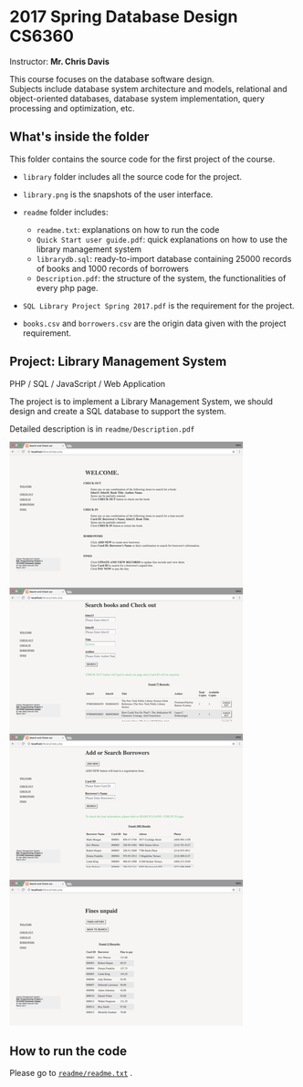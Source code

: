 # 2017 Spring Database Design CS6360
Instructor: **Mr. Chris Davis**

This course focuses on the database software design.  
Subjects include database system architecture and models, relational and object-oriented databases, database system implementation, query processing and optimization, etc.

## What's inside the folder
This folder contains the source code for the first project of the course.

- `library` folder includes all the source code for the project.

- `library.png` is the snapshots of the user interface.

- `readme` folder includes:
   - `readme.txt`: explanations on how to run the code
   - `Quick Start user guide.pdf`: quick explanations on how to use the library management system
   - `librarydb.sql`: ready-to-import database containing 25000 records of books and 1000 records of borrowers
   - `Description.pdf`: the structure of the system, the functionalities of every php page.

- `SQL Library Project Spring 2017.pdf` is the requirement for the project.

- `books.csv` and `borrowers.csv` are the origin data given with the project requirement.


## Project: Library Management System
PHP / SQL / JavaScript / Web Application

The project is to implement a Library Management System, we should design and create a SQL database to support the system.

Detailed description is in `readme/Description.pdf`

![Assignment3 Snapshot](library.png)


## How to run the code
Please go to [`readme/readme.txt`](readme/readme.txt) .

